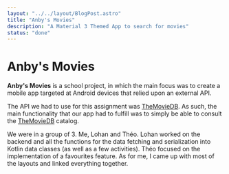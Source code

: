 ```yaml
---
layout: "../../layout/BlogPost.astro"
title: "Anby's Movies"
description: "A Material 3 Themed App to search for movies"
status: "done"
---
```


# Anby's Movies

**Anby's Movies** is a school project, in which the main focus was to create a
mobile app targeted at Android devices that relied upon an external API.

The API we had to use for this assignment was [TheMovieDB](https://themoviedb.org).
As such, the main functionality that our app had to fulfill was to simply be able to
consult the [TheMovieDB](https://themoviedb.org) catalog.

We were in a group of 3. Me, Lohan and Théo. Lohan worked on the backend and all
the functions for the data fetching and serialization into Kotlin data classes
(as well as a few activities). Théo focused on the implementation of a
favourites feature. As for me, I came up with most of the layouts and linked
everything together.